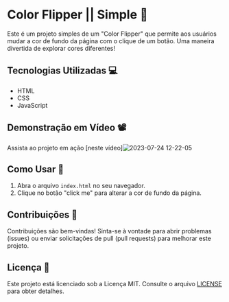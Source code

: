 # Color Flipper || Simple 🎨

Este é um projeto simples de um "Color Flipper" que permite aos usuários mudar a cor de fundo da página com o clique de um botão. Uma maneira divertida de explorar cores diferentes!

## Tecnologias Utilizadas 💻

- HTML
- CSS
- JavaScript

## Demonstração em Vídeo 📽️

Assista ao projeto em ação [neste vídeo]![2023-07-24 12-22-05](https://github.com/paulo-santos360/gerador-de-background/assets/102436341/2698f439-0d0a-45bb-afa0-d1a8dcdaf592)

## Como Usar 🚀

1. Abra o arquivo `index.html` no seu navegador.
2. Clique no botão "click me" para alterar a cor de fundo da página.

## Contribuições 🤝

Contribuições são bem-vindas! Sinta-se à vontade para abrir problemas (issues) ou enviar solicitações de pull (pull requests) para melhorar este projeto.

## Licença 📃

Este projeto está licenciado sob a Licença MIT. Consulte o arquivo [LICENSE](MIT) para obter detalhes.
